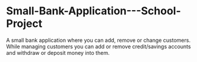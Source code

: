 # Small-Bank-Application---School-Project
A small bank application where you can add, remove or change customers. 
While managing customers you can add or remove credit/savings accounts and withdraw or deposit money into them. 
